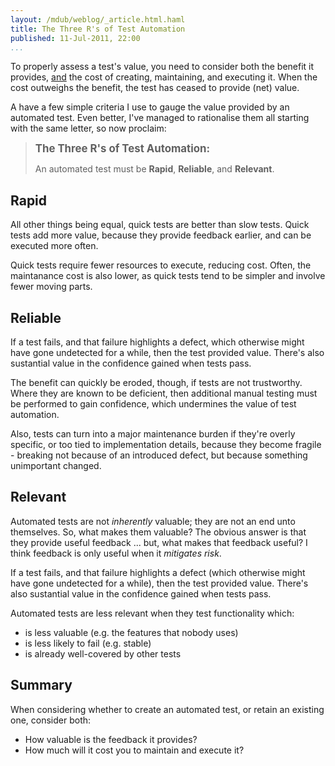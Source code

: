 ```yaml
--- 
layout: /mdub/weblog/_article.html.haml
title: The Three R's of Test Automation
published: 11-Jul-2011, 22:00
...
```


To properly assess a test's value, you need to consider both the benefit it provides, <u>and</u> the cost of creating, maintaining, and executing it.  When the cost outweighs the benefit, the test has ceased to provide (net) value.

A have a few simple criteria I use to gauge the value provided by an automated test.  Even better, I've managed to rationalise them all starting with the same letter, so now proclaim:

<blockquote>
  <big><strong>The Three R's of Test Automation:</strong></big>
  <p>
    An automated test must be <strong>Rapid</strong>, <strong>Reliable</strong>, 
    and <strong>Relevant</strong>.
  </p>
</blockquote>

Rapid 
-----

All other things being equal, quick tests are better than slow tests.  Quick tests add more value, because they provide feedback earlier, and can be executed more often.

Quick tests require fewer resources to execute, reducing cost.  Often, the maintanance cost is also lower, as quick tests tend to be simpler and involve fewer moving parts.

Reliable
--------

If a test fails, and that failure highlights a defect, which otherwise might have gone undetected for a while, then the test provided value.  There's also sustantial value in the confidence gained when tests pass.  

The benefit can quickly be eroded, though, if tests are not trustworthy.  Where they are known to be deficient, then additional manual testing must be performed to gain confidence, which undermines the value of test automation.

Also, tests can turn into a major maintenance burden if they're overly specific, or too tied to implementation details, because they become fragile - breaking not because of an introduced defect, but because something unimportant changed.

Relevant
--------

Automated tests are not _inherently_ valuable; they are not an end unto themselves.  So, what makes them valuable?  The obvious answer is that they provide useful feedback ... but, what makes that feedback useful?  I think feedback is only useful when it _mitigates risk_.  

If a test fails, and that failure highlights a defect (which otherwise might have gone undetected for a while), then the test provided value.  There's also sustantial value in the confidence gained when tests pass.

Automated tests are less relevant when they test functionality which:

* is less valuable (e.g. the features that nobody uses)
* is less likely to fail (e.g. stable)
* is already well-covered by other tests

Summary
-------

When considering whether to create an automated test, or retain an existing one, consider both:

* How valuable is the feedback it provides?
* How much will it cost you to maintain and execute it?

